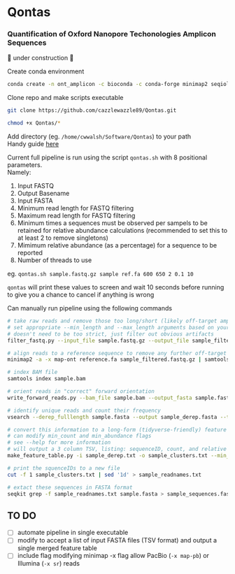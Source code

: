# Qontas  
### Quantification of Oxford Nanopore Techonologies Amplicon Sequences   

:construction: under construction :construction:  
 
Create conda environment
```bash
conda create -n ont_amplicon -c bioconda -c conda-forge minimap2 seqiolib seqkit vsearch pandas pysam -y
```

Clone repo and make scripts executable
 ```bash
git clone https://github.com/cazzlewazzle89/Qontas.git

chmod +x Qontas/*
```

Add directory (eg. `/home/cwwalsh/Software/Qontas`) to your path  
Handy guide [here](https://linuxize.com/post/how-to-add-directory-to-path-in-linux/) 

Current full pipeline is run using the script `qontas.sh` with 8 positional parameters.  
Namely:  
1. Input FASTQ
2. Output Basename
3. Input FASTA
4. Minimum read length for FASTQ filtering
5. Maximum read length for FASTQ filtering
6. Minimum times a sequences must be observed per sampels to be retained for relative abundance calculations (recommended to set this to at least 2 to remove singletons)
7. Mimimum relative abundance (as a percentage) for a sequence to be reported 
8. Number of threads to use  

eg. `qontas.sh sample.fastq.gz sample ref.fa 600 650 2 0.1 10`  

`qontas` will print these values to screen and wait 10 seconds before running to give you a chance to cancel if anything is wrong  

Can manually run pipeline using the following commands
```bash
# take raw reads and remove those too long/short (likely off-target amplicons)
# set appropriate --min_length and --max_length arguments based on your expected amplicon size
# doesn't need to be too strict, just filter out obvious artifacts
filter_fastq.py --input_file sample.fastq.gz --output_file sample_filtered.fastq.gz --min_length 600 --max_length 650

# align reads to a reference sequence to remove any further off-target amplicons
minimap2 -a -x map-ont reference.fa sample_filtered.fastq.gz | samtools sort | samtools view -b -F 4 > sample.bam

# index BAM file
samtools index sample.bam

# orient reads in "correct" forward orientation
write_forward_reads.py --bam_file sample.bam --output_fasta sample.fasta

# identify unique reads and count their frequency
vsearch --derep_fulllength sample.fasta --output sample_derep.fasta --threads 10 --uc sample_derep.txt

# convert this information to a long-form (tidyverse-friendly) feature table
# can modify min_count and min_abundance flags
# see --help for more information 
# will output a 3 column TSV, listing: sequenceID, count, and relative abundance for each unique seqeunce
make_feature_table.py -i sample_derep.txt -o sample_clusters.txt --min_count 2 --min_abundance 0.1

# print the squenceIDs to a new file
cut -f 1 sample_clusters.txt | sed '1d' > sample_readnames.txt

# extact these sequences in FASTA format
seqkit grep -f sample_readnames.txt sample.fasta > sample_sequences.fasta
```

## TO DO
- [ ] automate pipeline in single executable
- [ ] modify to accept a list of input FASTA files (TSV format) and output a single merged feature table
- [ ] include flag modifying minimap -x flag allow PacBio (`-x map-pb`) or Illumina (`-x sr`) reads